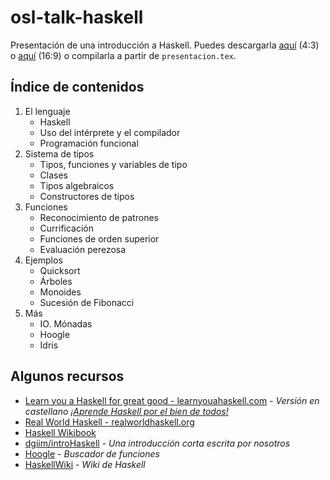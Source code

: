 # osl-talk-haskell
Presentación de una introducción a Haskell. 
Puedes descargarla [aquí](https://github.com/M42/osl-talk-haskell/raw/master/pdfs/sin_notas.pdf) (4:3) o [aquí](https://github.com/M42/osl-talk-haskell/raw/master/pdfs/169.pdf) (16:9) o compilarla a partir de `presentacion.tex`.

## Índice de contenidos

1. El lenguaje
    - Haskell
    - Uso del intérprete y el compilador
    - Programación funcional
2. Sistema de tipos
    - Tipos, funciones y variables de tipo
    - Clases
    - Tipos algebraicos
    - Constructores de tipos
3. Funciones
    - Reconocimiento de patrones
    - Currificación
    - Funciones de orden superior
    - Evaluación perezosa
3. Ejemplos
    - Quicksort
    - Árboles
    -  Monoides
    - Sucesión de Fibonacci
4. Más
    - IO. Mónadas
    - Hoogle
    - Idris

## Algunos recursos

- [Learn you a Haskell for great good - learnyouahaskell.com](http://learnyouahaskell.com) - *Versión en castellano [¡Aprende Haskell por el bien de todos!](http://aprendehaskell.es)*
- [Real World Haskell - realworldhaskell.org](http://book.realworldhaskell.org/)
- [Haskell Wikibook](http://en.wikibooks.org/wiki/Haskell)
- [dgiim/introHaskell](http://github.com/dgiim/introHaskell) - *Una introducción corta escrita por nosotros*
- [Hoogle](https://www.haskell.org/hoogle/) - *Buscador de funciones*
- [HaskellWiki](https://wiki.haskell.org/Haskell) - *Wiki de Haskell*
